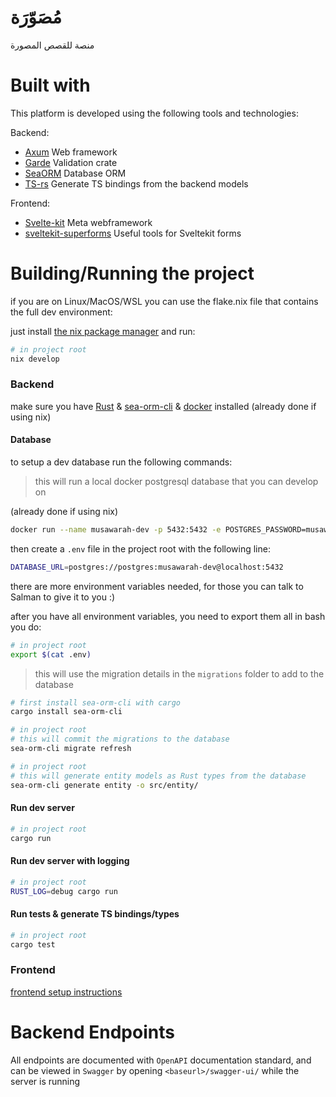 # مُصَوّرَة

منصة للقصص المصورة

# Built with
This platform is developed using the following tools and technologies:

Backend:

- [Axum](https://github.com/tokio-rs/axum) Web framework
- [Garde](https://github.com/jprochazk/garde) Validation crate
- [SeaORM](https://github.com/SeaQL/sea-orm) Database ORM
- [TS-rs](https://github.com/Aleph-Alpha/ts-rs) Generate TS bindings from the backend models

Frontend:

- [Svelte-kit](https://kit.svelte.dev/) Meta webframework
- [sveltekit-superforms](https://github.com/ciscoheat/sveltekit-superforms) Useful tools for Sveltekit forms

# Building/Running the project
if you are on Linux/MacOS/WSL you can use the flake.nix file that contains the full dev environment:

just install [the nix package manager](https://zero-to-nix.com/start/install) and run:
```bash
# in project root
nix develop
```
### Backend
make sure you have [Rust](https://doc.rust-lang.org/book/ch01-01-installation.html) & [sea-orm-cli](https://crates.io/crates/sea-orm-cli) & [docker](https://www.docker.com/) installed (already done if using nix)
#### Database
to setup a dev database run the following commands:

> this will run a local docker postgresql database that you can develop on

(already done if using nix)
```bash
docker run --name musawarah-dev -p 5432:5432 -e POSTGRES_PASSWORD=musawarah-dev -d postgres
```
then create a `.env` file in the project root with the following line:
```bash
DATABASE_URL=postgres://postgres:musawarah-dev@localhost:5432
```
there are more environment variables needed, for those you can talk to Salman to give it to you :)

after you have all environment variables, you need to export them all in bash you do:
```bash
# in project root
export $(cat .env)
```

> this will use the migration details in the `migrations` folder to add to the database
```bash
# first install sea-orm-cli with cargo
cargo install sea-orm-cli

# in project root
# this will commit the migrations to the database
sea-orm-cli migrate refresh

# in project root
# this will generate entity models as Rust types from the database
sea-orm-cli generate entity -o src/entity/
```

#### Run dev server
```bash
# in project root
cargo run
```
#### Run dev server with logging
```bash
# in project root
RUST_LOG=debug cargo run
```
#### Run tests & generate TS bindings/types
```bash
# in project root
cargo test
```

### Frontend
[frontend setup instructions](https://github.com/BKSalman/rmusawarah/blob/main/client/README.md)

# Backend Endpoints
All endpoints are documented with ``OpenAPI`` documentation standard, and can be viewed in ``Swagger`` by opening ``<baseurl>/swagger-ui/`` while the server is running
